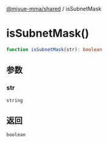 [@miyue-mma/shared](../index.md) / isSubnetMask

# isSubnetMask()

```ts
function isSubnetMask(str): boolean
```

## 参数

### str

`string`

## 返回

`boolean`
